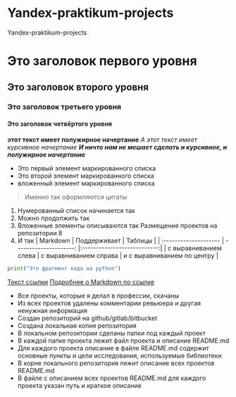 # Yandex-praktikum-projects
Yandex-praktikum-projects


# Это заголовок первого уровня
## Это заголовок второго уровня
### Это заголовок третьего уровня
#### Это заголовок четвёртого уровня
**этот текст имеет полужирное начертание**
*А этот текст имеет курсивное начертание*
***И ничто нам не мешает сделать и курсивное, и полужирное начертание***
- Это первый элемент маркированного списка
- Это второй элемент маркированного списка
- вложенный элемент маркированного списка
> Именно так оформляются цитаты
1. Нумерованный список начинается так
2. Можно продолжить так
1. Вложенные элементы описываются так
Размещение проектов на репозитории 8
2. И так
| Markdown | Поддерживает | Таблицы |
| :-------------------- | ---------------------: |:---------------------------:|
| с выравниванием слева | с выравниванием справа | и с выравниванием по центру |
```python
print("Это фрагмент кода на python")
```
[Текст ссылки](адрес://ссылки.здесь "Заголовок ссылки")
[Подробнее о Markdown по ссылке](https://daringfireball.net/projects/markdown/)



- Все проекты, которые я делал в профессии, скачаны
- Из всех проектов удалены комментарии ревьюера и другая ненужная информация
- Создан репозиторий на github/gitlab/bitbucket
- Создана локальная копия репозитория
- В локальном репозитории сделаны папки под каждый проект
- В каждой папке проекта лежит файл проекта и описание README.md
- Для каждого проекта описание в файле README.md содержит основные пункты и цели исследования, используемые библиотеки
- В корне локального репозитория лежит описание всех проектов
README.md
- В файле с описанием всех проектов README.md для каждого проекта указан путь и краткое описание
